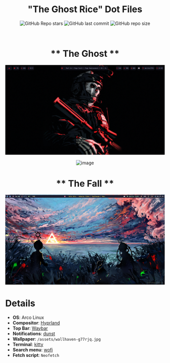 <div align="center">

# "The Ghost Rice" Dot Files

![GitHub Repo stars](https://img.shields.io/github/stars/AmadeusWM/dotfiles-hyprland?style=for-the-badge&color=#e97193) ![GitHub last commit](https://img.shields.io/github/last-commit/AmadeusWM/dotfiles-hyprland?style=for-the-badge&color=#e97193) ![GitHub repo size](https://img.shields.io/github/repo-size/AmadeusWM/dotfiles-hyprland?style=for-the-badge&color=#e97193)


<br/>

 # ** The Ghost **
 
![screen_2](/assets/swappy-20230124_190918.png) 
 
![image](https://user-images.githubusercontent.com/107239398/214392260-ff9cafe5-1910-40e8-822d-348ce57115c3.png)
 
 # ** The Fall **
 
![screen_1](/assets/ImagesShowcase.png)
   
</div>

# Details
- **OS**: Arco Linux
- **Compositor**: [Hyprland](https://github.com/hyprwm/Hyprland)
- **Top Bar**: [Waybar](https://github.com/Alexays/Waybar/)
- **Notifications**: [dunst](https://github.com/dunst-project/dunst)
- **Wallpaper**: `/assets/wallhaven-g77rjq.jpg`
- **Terminal**: [kitty](https://github.com/kovidgoyal/kitty)
- **Search menu**: [wofi](https://github.com/uncomfyhalomacro/wofi)
- **Fetch script**: `Neofetch`

